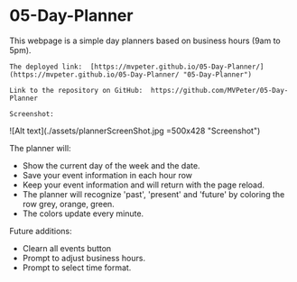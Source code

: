 # 05-Day-Planner

This webpage is a simple day planners based on business hours (9am to 5pm).  

    The deployed link:  [https://mvpeter.github.io/05-Day-Planner/] (https://mvpeter.github.io/05-Day-Planner/ "05-Day-Planner")

    Link to the repository on GitHub:  https://github.com/MVPeter/05-Day-Planner

    Screenshot: 
![Alt text](./assets/plannerScreenShot.jpg =500x428 "Screenshot")



The planner will: 

- Show the current day of the week and the date.
- Save your event information in each hour row
- Keep your event information and will return with the page reload.
- The planner will recognize 'past', 'present' and 'future' by coloring the row grey, orange, green.
- The colors update every minute.


Future additions:
- Clearn all events button
- Prompt to adjust business hours.
- Prompt to select time format.